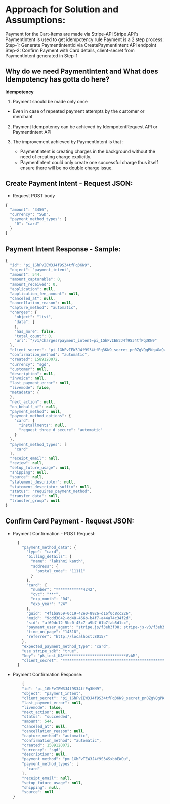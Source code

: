 # Approach for Solution and Assumptions:

Payment for the Cart-Items are made via Stripe-API
Stripe API's PaymentIntent is used to get idempotency rule
Payment is a 2 step process:
Step-1: Generate PaymentIntentId via CreatePaymentIntent API endpoint
Step-2: Confirm Payment with Card details, client-secret from PaymentIntent generated in Step-1

## Why do we need PaymentIntent and What does Idempotency has gotta do here?

<b>Idempotency</b>

1. Payment should be made only once
 - Even in case of repeated payment attempts by  the customer or merchant

2. Payment Idempotency can be achieved by IdempotentRequest API or PaymentIntent API

3. The improvement achieved by PaymentIntent is that :

    - PaymentIntent is creating charges in the background without the need of creating charge explicitly. 
    - PaymentIntent could only create one successful charge thus itself ensure there will be no double charge issue. 


## Create Payment Intent - Request JSON:

 - Request POST body

  ```js
  {
    "amount": "3456",
    "currency": "SGD",
    "payment_method_types": {
      "0": "card"
    }
  }
  ```

## Payment Intent Response - Sample:

```js
{
  "id": "pi_1GhFvIEW3J4f9S34tfPq3KN9",
  "object": "payment_intent",
  "amount": 544,
  "amount_capturable": 0,
  "amount_received": 0,
  "application": null,
  "application_fee_amount": null,
  "canceled_at": null,
  "cancellation_reason": null,
  "capture_method": "automatic",
  "charges": {
    "object": "list",
    "data": [
    ],
    "has_more": false,
    "total_count": 0,
    "url": "/v1/charges?payment_intent=pi_1GhFvIEW3J4f9S34tfPq3KN9"
  },
  "client_secret": "pi_1GhFvIEW3J4f9S34tfPq3KN9_secret_pn0ZgVQgPKqaGaQzZhoqtlGW7",
  "confirmation_method": "automatic",
  "created": 1589120072,
  "currency": "sgd",
  "customer": null,
  "description": null,
  "invoice": null,
  "last_payment_error": null,
  "livemode": false,
  "metadata": {
  },
  "next_action": null,
  "on_behalf_of": null,
  "payment_method": null,
  "payment_method_options": {
    "card": {
      "installments": null,
      "request_three_d_secure": "automatic"
    }
  },
  "payment_method_types": [
    "card"
  ],
  "receipt_email": null,
  "review": null,
  "setup_future_usage": null,
  "shipping": null,
  "source": null,
  "statement_descriptor": null,
  "statement_descriptor_suffix": null,
  "status": "requires_payment_method",
  "transfer_data": null,
  "transfer_group": null
}
```

## Confirm Card Payment - Request JSON:

 - Payment Confirmation - POST Request:

    ```js
      {
        "payment_method_data": {
          "type": "card",
          "billing_details": {
            "name": "lakshmi kanth",
            "address": {
              "postal_code": "11111"
            }
          },
          "card": {
            "number": "************4242",
            "cvc": "***",
            "exp_month": "04",
            "exp_year": "24"
          },
          "guid": "4f1ba959-0c19-42e0-8926-d16f0c8cc226",
          "muid": "9cdd3042-dd48-466b-b4f7-a44a74c34f2d",
          "sid": "af69dc12-5bc0-45c7-a9b7-61b7fab5d1cc",
          "payment_user_agent": "stripe.js/f3eb3f08; stripe-js-v3/f3eb3f08",
          "time_on_page": "14518",
          "referrer": "http://localhost:8015/"
        },
        "expected_payment_method_type": "card",
        "use_stripe_sdk": "true",
        "key": "pk_test_KA****************************VzAM",
        "client_secret": "************************************************************"
      }
    ```

  - Payment Confirmation Response:

    ```js
        {
        "id": "pi_1GhFvIEW3J4f9S34tfPq3KN9",
        "object": "payment_intent",
        "client_secret": "pi_1GhFvIEW3J4f9S34tfPq3KN9_secret_pn0ZgVQgPKqaGaQzZhoqtlGW7",
        "last_payment_error": null,
        "livemode": false,
        "next_action": null,
        "status": "succeeded",
        "amount": 544,
        "canceled_at": null,
        "cancellation_reason": null,
        "capture_method": "automatic",
        "confirmation_method": "automatic",
        "created": 1589120072,
        "currency": "sgd",
        "description": null,
        "payment_method": "pm_1GhFvTEW3J4f9S34SxbbEWOu",
        "payment_method_types": [
          "card"
        ],
        "receipt_email": null,
        "setup_future_usage": null,
        "shipping": null,
        "source": null
    }
    ```
